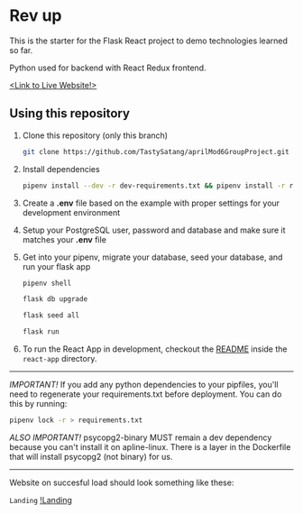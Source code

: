 # Rev up

This is the starter for the Flask React project to demo technologies learned so far.

Python used for backend with React Redux frontend.

[<Link to Live Website!>](https://rev-up.herokuapp.com/)

## Using this repository

1. Clone this repository (only this branch)

   ```bash
   git clone https://github.com/TastySatang/aprilMod6GroupProject.git
   ```

2. Install dependencies

      ```bash
      pipenv install --dev -r dev-requirements.txt && pipenv install -r requirements.txt
      ```

3. Create a **.env** file based on the example with proper settings for your
   development environment
4. Setup your PostgreSQL user, password and database and make sure it matches your **.env** file

5. Get into your pipenv, migrate your database, seed your database, and run your flask app

   ```bash
   pipenv shell
   ```

   ```bash
   flask db upgrade
   ```

   ```bash
   flask seed all
   ```

   ```bash
   flask run
   ```

6. To run the React App in development, checkout the [README](./react-app/README.md) inside the `react-app` directory.

***
*IMPORTANT!*
   If you add any python dependencies to your pipfiles, you'll need to regenerate your requirements.txt before deployment.
   You can do this by running:

   ```bash
   pipenv lock -r > requirements.txt
   ```

*ALSO IMPORTANT!*
   psycopg2-binary MUST remain a dev dependency because you can't install it on apline-linux.
   There is a layer in the Dockerfile that will install psycopg2 (not binary) for us.
***

Website on succesful load should look something like these:

`Landing`
[!Landing](https://github.com/TastySatang/aprilMod6GroupProject/blob/main/react-app/public/exampleweb.png)

